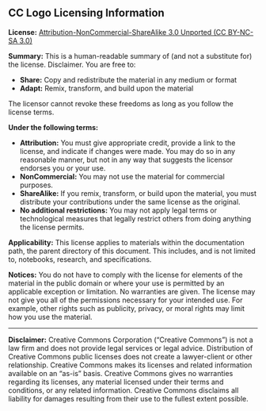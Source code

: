 ## CC Logo Licensing Information

**License:**
[Attribution-NonCommercial-ShareAlike 3.0 Unported (CC BY-NC-SA 3.0)](https://creativecommons.org/licenses/by-nc-sa/3.0/)

**Summary:** This is a human-readable summary of (and not a substitute for) the
license. Disclaimer. You are free to:

- **Share:** Copy and redistribute the material in any medium or format
- **Adapt:** Remix, transform, and build upon the material

The licensor cannot revoke these freedoms as long as you follow the license
terms.

**Under the following terms:**

- **Attribution:** You must give appropriate credit, provide a link to the
  license, and indicate if changes were made. You may do so in any reasonable
  manner, but not in any way that suggests the licensor endorses you or your
  use.
- **NonCommercial:** You may not use the material for commercial purposes.
- **ShareAlike:** If you remix, transform, or build upon the material, you must
  distribute your contributions under the same license as the original.
- **No additional restrictions:** You may not apply legal terms or technological
  measures that legally restrict others from doing anything the license permits.

**Applicability:** This license applies to materials within the documentation
path, the parent directory of this document. This includes, and is not limited
to, notebooks, research, and specifications.

**Notices:** You do not have to comply with the license for elements of the
material in the public domain or where your use is permitted by an applicable
exception or limitation. No warranties are given. The license may not give you
all of the permissions necessary for your intended use. For example, other
rights such as publicity, privacy, or moral rights may limit how you use the
material.

---

**Disclaimer:** Creative Commons Corporation (“Creative Commons”) is not a law
firm and does not provide legal services or legal advice. Distribution of
Creative Commons public licenses does not create a lawyer-client or other
relationship. Creative Commons makes its licenses and related information
available on an “as-is” basis. Creative Commons gives no warranties regarding
its licenses, any material licensed under their terms and conditions, or any
related information. Creative Commons disclaims all liability for damages
resulting from their use to the fullest extent possible.
